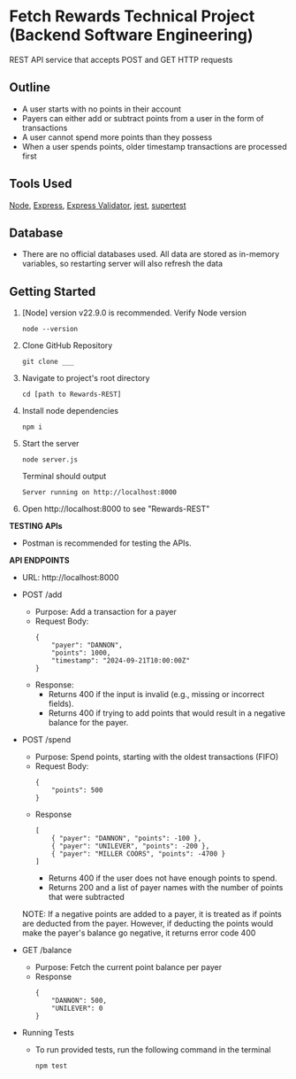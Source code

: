 # Fetch Rewards Technical Project (Backend Software Engineering)
REST API service that accepts POST and GET HTTP requests 

## Outline
* A user starts with no points in their account
* Payers can either add or subtract points from a user in the form of transactions
* A user cannot spend more points than they possess
* When a user spends points, older timestamp transactions are processed first 

## Tools Used
[Node](https://nodejs.org/),
[Express](https://expressjs.com/),
[Express Validator](https://express-validator.github.io/docs/),
[jest](https://jestjs.io/),
[supertest](https://www.npmjs.com/package/supertest)

## Database
* There are no official databases used. All data are stored as in-memory variables, so restarting server will also refresh the data

## Getting Started
1) [Node] version v22.9.0 is recommended.
  Verify Node version
    ```
    node --version
    ```
2) Clone GitHub Repository
    ```
    git clone ___
    ```
3) Navigate to project's root directory
    ```
    cd [path to Rewards-REST]
    ```
4) Install node dependencies
    ```
    npm i
    ```
5) Start the server
    ```
    node server.js
    ```
    Terminal should output
    ```
    Server running on http://localhost:8000
    ```
6) Open http://localhost:8000 to see "Rewards-REST"

**TESTING APIs**

* Postman is recommended for testing the APIs. 

**API ENDPOINTS**

* URL: http://localhost:8000
* POST /add
    * Purpose: Add a transaction for a payer
    * Request Body: 
        ```
        {
            "payer": "DANNON",
            "points": 1000,
            "timestamp": "2024-09-21T10:00:00Z"
        }
        ```
    * Response:
        * Returns 400 if the input is invalid (e.g., missing or incorrect fields).
        * Returns 400 if trying to add points that would result in a negative balance for the payer.

* POST /spend
    * Purpose: Spend points, starting with the oldest transactions (FIFO)
    * Request Body:
        ```
        {
            "points": 500
        }
        ```
    * Response
        ```
        [
            { "payer": "DANNON", "points": -100 },
            { "payer": "UNILEVER", "points": -200 },
            { "payer": "MILLER COORS", "points": -4700 }
        ]
        ```
        * Returns 400 if the user does not have enough points to spend.
        * Returns 200 and a list of
payer names with the number of points that were subtracted

    NOTE: If a negative points are added to a payer, it is treated as if points are deducted from the payer. However, if deducting the points would make the payer's balance go negative, it returns error code 400

* GET /balance
    * Purpose: Fetch the current point balance per payer
    * Response
        ```
        {
            "DANNON": 500,
            "UNILEVER": 0
        }
        ```
* Running Tests
    * To run provided tests, run the following command in the terminal
        ```
        npm test
        ```


